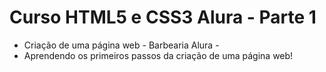 # Curso HTML5 e CSS3 Alura - Parte 1
* Criação de uma página web - Barbearia Alura -
* Aprendendo os primeiros passos da criação de uma página web!
